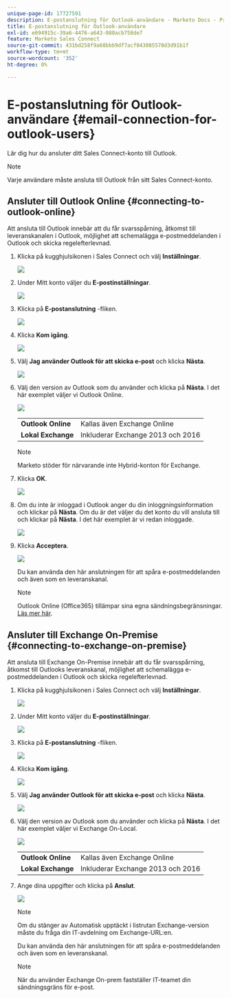 ```yaml
---
unique-page-id: 17727591
description: E-postanslutning för Outlook-användare - Marketo Docs - Produktdokumentation
title: E-postanslutning för Outlook-användare
exl-id: e694915c-39a6-4476-a643-080acb758de7
feature: Marketo Sales Connect
source-git-commit: 431bd258f9a68bbb9df7acf043085578d3d91b1f
workflow-type: tm+mt
source-wordcount: '352'
ht-degree: 0%

---
```


# E-postanslutning för Outlook-användare {#email-connection-for-outlook-users}

Lär dig hur du ansluter ditt Sales Connect-konto till Outlook.

>[!NOTE]
>
>Varje användare måste ansluta till Outlook från sitt Sales Connect-konto.

## Ansluter till Outlook Online {#connecting-to-outlook-online}

Att ansluta till Outlook innebär att du får svarsspårning, åtkomst till leveranskanalen i Outlook, möjlighet att schemalägga e-postmeddelanden i Outlook och skicka regelefterlevnad.

1. Klicka på kugghjulsikonen i Sales Connect och välj **Inställningar**.

   ![](assets/one.png)

1. Under Mitt konto väljer du **E-postinställningar**.

   ![](assets/two.png)

1. Klicka på **E-postanslutning** -fliken.

   ![](assets/three.png)

1. Klicka **Kom igång**.

   ![](assets/four.png)

1. Välj **Jag använder Outlook för att skicka e-post** och klicka **Nästa**.

   ![](assets/five-a.png)

1. Välj den version av Outlook som du använder och klicka på **Nästa**. I det här exemplet väljer vi Outlook Online.

   ![](assets/six-a.png)

   <table> 
    <tbody>
     <tr>
      <td><strong>Outlook Online</strong></td> 
      <td>Kallas även Exchange Online</td> 
     </tr>
     <tr>
      <td><strong>Lokal Exchange</strong></td> 
      <td>Inkluderar Exchange 2013 och 2016</td> 
     </tr>
    </tbody>
   </table>

   >[!NOTE]
   >
   >Marketo stöder för närvarande inte Hybrid-konton för Exchange.

1. Klicka **OK**.

   ![](assets/seven-a.png)

1. Om du inte är inloggad i Outlook anger du din inloggningsinformation och klickar på **Nästa**. Om du är det väljer du det konto du vill ansluta till och klickar på **Nästa**. I det här exemplet är vi redan inloggade.

   ![](assets/eight-a.png)

1. Klicka **Acceptera**.

   ![](assets/nine-a.png)

   Du kan använda den här anslutningen för att spåra e-postmeddelanden och även som en leveranskanal.

   >[!NOTE]
   >
   >Outlook Online (Office365) tillämpar sina egna sändningsbegränsningar. [Läs mer här](/help/marketo/product-docs/marketo-sales-connect/email/email-delivery/email-connection-throttling.md#email-provider-limits).

## Ansluter till Exchange On-Premise {#connecting-to-exchange-on-premise}

Att ansluta till Exchange On-Premise innebär att du får svarsspårning, åtkomst till Outlooks leveranskanal, möjlighet att schemalägga e-postmeddelanden i Outlook och skicka regelefterlevnad.

1. Klicka på kugghjulsikonen i Sales Connect och välj **Inställningar**.

   ![](assets/one.png)

1. Under Mitt konto väljer du **E-postinställningar**.

   ![](assets/two.png)

1. Klicka på **E-postanslutning** -fliken.

   ![](assets/three.png)

1. Klicka **Kom igång**.

   ![](assets/four.png)

1. Välj **Jag använder Outlook för att skicka e-post** och klicka **Nästa**.

   ![](assets/five-a.png)

1. Välj den version av Outlook som du använder och klicka på **Nästa**. I det här exemplet väljer vi Exchange On-Local.

   ![](assets/six-b.png)

   <table> 
    <tbody>
     <tr>
      <td><strong>Outlook Online</strong></td> 
      <td>Kallas även Exchange Online</td> 
     </tr>
     <tr>
      <td><strong>Lokal Exchange</strong></td> 
      <td>Inkluderar Exchange 2013 och 2016</td> 
     </tr>
    </tbody>
   </table>

1. Ange dina uppgifter och klicka på **Anslut**.

   ![](assets/seven-b.png)

   >[!NOTE]
   >
   >Om du stänger av Automatisk upptäckt i listrutan Exchange-version måste du fråga din IT-avdelning om Exchange-URL:en.

   Du kan använda den här anslutningen för att spåra e-postmeddelanden och även som en leveranskanal.

   >[!NOTE]
   >
   >När du använder Exchange On-prem fastställer IT-teamet din sändningsgräns för e-post.
